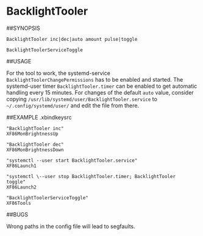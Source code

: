 BacklightTooler
===============

##SYNOPSIS

    BacklightTooler inc|dec|auto amount pulse|toggle
    
    BacklightToolerServiceToggle

##USAGE

For the tool to work, the systemd-service
`BacklightToolerChangePermissions` has to be enabled and started. The
systemd-user timer `BacklightTooler.timer` can be enabled to get
automatic handling every 15 minutes. For changes of the default `auto`
value, consider copying
`/usr/lib/systemd/user/BacklightTooler.service` to
`~/.config/systemd/user/` and edit the file from there.

##EXAMPLE .xbindkeysrc

    "BacklightTooler inc"
    XF86MonBrightnessUp
    
    "BacklightTooler dec"
    XF86MonBrightnessDown
    
    "systemctl --user start BacklightTooler.service"
    XF86Launch1
    
    "systemctl \--user stop BacklightTooler.timer; BacklightTooler
    toggle"
    XF86Launch2
    
    "BacklightToolerServiceToggle"
    XF86Tools

##BUGS

Wrong paths in the config file will lead to segfaults.
